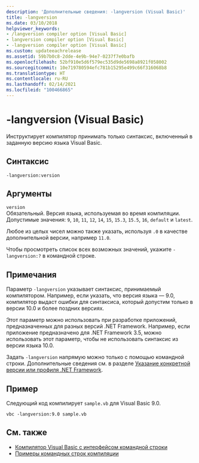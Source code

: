```yaml
---
description: 'Дополнительные сведения: -langversion (Visual Basic)'
title: -langversion
ms.date: 03/10/2018
helpviewer_keywords:
- /langversion compiler option [Visual Basic]
- langversion compiler option [Visual Basic]
- -langversion compiler option [Visual Basic]
ms.custom: updateeachrelease
ms.assetid: 59b7b0c8-2dde-4e9b-94e7-0237f7e0bafb
ms.openlocfilehash: 52bf910e5d6f579ec535d9de5698a8921f058002
ms.sourcegitcommit: 10e719780594efc781b15295e499c66f316068b8
ms.translationtype: HT
ms.contentlocale: ru-RU
ms.lasthandoff: 02/14/2021
ms.locfileid: "100466865"
---
```

# <a name="-langversion-visual-basic"></a>-langversion (Visual Basic)

Инструктирует компилятор принимать только синтаксис, включенный в заданную версию языка Visual Basic.  
  
## <a name="syntax"></a>Синтаксис  
  
```console  
-langversion:version  
```  
  
## <a name="arguments"></a>Аргументы

 `version`\
 Обязательный. Версия языка, используемая во время компиляции. Допустимые значения: `9`, `10`, `11`, `12`, `14`, `15`, `15.3`, `15.5`, `16`, `default` и `latest`.

 Любое из целых чисел можно также указать, используя `.0` в качестве дополнительной версии, например `11.0`.

 Чтобы просмотреть список всех возможных значений, укажите `-langversion:?` в командной строке.

## <a name="remarks"></a>Примечания

Параметр `-langversion` указывает синтаксис, принимаемый компилятором. Например, если указать, что версия языка — 9.0, компилятор выдаст ошибки для синтаксиса, который допустим только в версии 10.0 и более поздних версиях.

Этот параметр можно использовать при разработке приложений, предназначенных для разных версий .NET Framework. Например, если приложение предназначено для .NET Framework 3.5, можно использовать этот параметр, чтобы не использовать синтаксис из версии языка 10.0.

Задать `-langversion` напрямую можно только с помощью командной строки. Дополнительные сведения см. в разделе [Указание конкретной версии или профиля .NET Framework](/visualstudio/ide/visual-studio-multi-targeting-overview).

## <a name="example"></a>Пример

Следующий код компилирует `sample.vb` для Visual Basic 9.0.

```console
vbc -langversion:9.0 sample.vb
```

## <a name="see-also"></a>См. также

- [Компилятор Visual Basic с интерфейсом командной строки](index.md)
- [Примеры командных строк компиляции](sample-compilation-command-lines.md)

